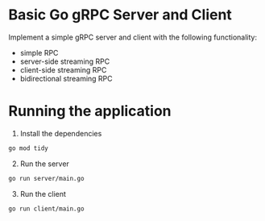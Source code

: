 # Basic Go gRPC Server and Client


Implement a simple gRPC server and client with the following functionality:
- simple RPC
- server-side streaming RPC
- client-side streaming RPC
- bidirectional streaming RPC


# Running the application

1. Install the dependencies

```bash
go mod tidy
```

2. Run the server

```bash
go run server/main.go
```

3. Run the client

```bash
go run client/main.go
```